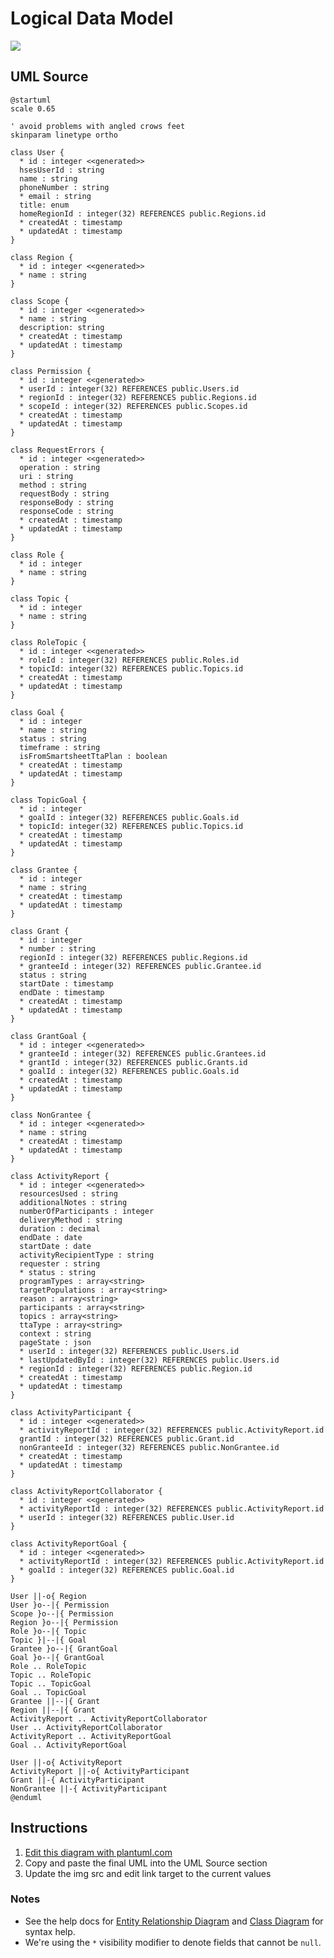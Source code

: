 Logical Data Model
==================

<img src="http://www.plantuml.com/plantuml/png/nLVDRkCs4BxhANXh6o16qQ8zB8B5xgRU8eUwGP9zWB4qaTbI77OuojP8ykurnPGGRINBMFsv9D0t_ny_QkHtNe2bxqpbQp2elbty-4DLVQNWZdIZ7DFQOEVLPoqR1ROrsAYQwRDNjuXI-T-rTS3GAQCjojQX8fODLLLjm7lroIEh-qgf4wKRzKPfAzZkeBEp5Yqo23Plt-xC6uy--5u49o-iRRj3BNGuVdORihZgkpNo63vHs84sOqYq67oZqFPTo4uTNc6hoLwCclZw----KLVBZykhvUfyUQrSlpQwNaH7lz3DaBfc35s-brsWw0wzGES6I--Q2SlZtwF7F2N3d-mDcb9Sr-Jmc0nADUXhrauqsOJE6kSIkTFU5u_KU-G2jiEX9wxvo3FoWQU2i87FV-9a_-ZHovAPs9UmGIuyQBBZ4-fPZnyxb0rbwkTOvWCrsnpsZgp7v_1pQZ3XCmSbCoM_boHxGqxNvJ6fJ8mhKXQJAJdia3MTjOJq5ysNOeOkvWlaPm9Jne5INa1wFqP2mblUSzF-8rDttG6Bto3AZS2bWI2eDP51iFCw7WP_gUrsPoiWFQJulqXdi8A5UfrVwTaw1-lfsBTQ6mSgOJrwni13GGqR_YSGt1iKRNE0pYScIA3a8XynO4vDQLo8EaR3yxXOaOrT7xF0vvL-Nuk-qxAzGaSi9UKPFVLS3zzWsGw2fj5XSO5PaM2cgYZqNsylWKNNsWMcixlGeD5toDjV3ZPRqwTrs62jEp2P6iDmcMmJ16coNK6DLcws3YTsvlxtuU6TS4mjGnVY0mxCi3sBra280BSeb-HwCtGwvSC8dko4mMMCx9lZQt7I813dER3KP0N_b6m0QF5Q8Zk_UR97VtGPyF8f2kh3zb_-OdiAco_jaUZAhXTaTwAWuVmInSPVzTg98JQz1WhYLibvDb5v--Ta3Ao9GOZ_AxvUAyWGCjr--KgPs_OHc-AfxJ21UdWufNiLfHwHHpezVRWV_NYguc-wGpn6JHd89F_XKwaQ_gh7Xm4AFLHHDSajxU4g_3b0Oyh5GeN_evJJK2oQiYLaN3XCdaeyZP9ZESyXoVCAZTIzxFAbV5c_XwRim7BpNkhC9tlnnE63VTgSRZC-x_CERTDtvYy0">

UML Source
----------

```
@startuml
scale 0.65

' avoid problems with angled crows feet
skinparam linetype ortho

class User {
  * id : integer <<generated>>
  hsesUserId : string
  name : string
  phoneNumber : string
  * email : string
  title: enum
  homeRegionId : integer(32) REFERENCES public.Regions.id
  * createdAt : timestamp
  * updatedAt : timestamp
}

class Region {
  * id : integer <<generated>>
  * name : string
}

class Scope {
  * id : integer <<generated>>
  * name : string
  description: string
  * createdAt : timestamp
  * updatedAt : timestamp
}

class Permission {
  * id : integer <<generated>>
  * userId : integer(32) REFERENCES public.Users.id
  * regionId : integer(32) REFERENCES public.Regions.id
  * scopeId : integer(32) REFERENCES public.Scopes.id
  * createdAt : timestamp
  * updatedAt : timestamp
}

class RequestErrors {
  * id : integer <<generated>>
  operation : string
  uri : string
  method : string
  requestBody : string
  responseBody : string
  responseCode : string
  * createdAt : timestamp
  * updatedAt : timestamp
}

class Role {
  * id : integer
  * name : string
}

class Topic {
  * id : integer
  * name : string
}

class RoleTopic {
  * id : integer <<generated>>
  * roleId : integer(32) REFERENCES public.Roles.id
  * topicId: integer(32) REFERENCES public.Topics.id
  * createdAt : timestamp
  * updatedAt : timestamp
}

class Goal {
  * id : integer
  * name : string
  status : string
  timeframe : string
  isFromSmartsheetTtaPlan : boolean
  * createdAt : timestamp
  * updatedAt : timestamp
}

class TopicGoal {
  * id : integer
  * goalId : integer(32) REFERENCES public.Goals.id
  * topicId: integer(32) REFERENCES public.Topics.id
  * createdAt : timestamp
  * updatedAt : timestamp
}

class Grantee {
  * id : integer
  * name : string
  * createdAt : timestamp
  * updatedAt : timestamp
}

class Grant {
  * id : integer
  * number : string
  regionId : integer(32) REFERENCES public.Regions.id
  * granteeId : integer(32) REFERENCES public.Grantee.id
  status : string
  startDate : timestamp
  endDate : timestamp
  * createdAt : timestamp
  * updatedAt : timestamp
}

class GrantGoal {
  * id : integer <<generated>>
  * granteeId : integer(32) REFERENCES public.Grantees.id
  * grantId : integer(32) REFERENCES public.Grants.id
  * goalId : integer(32) REFERENCES public.Goals.id
  * createdAt : timestamp
  * updatedAt : timestamp
}

class NonGrantee {
  * id : integer <<generated>>
  * name : string
  * createdAt : timestamp
  * updatedAt : timestamp
}

class ActivityReport {
  * id : integer <<generated>>
  resourcesUsed : string
  additionalNotes : string
  numberOfParticipants : integer
  deliveryMethod : string
  duration : decimal
  endDate : date
  startDate : date
  activityRecipientType : string
  requester : string
  * status : string
  programTypes : array<string>
  targetPopulations : array<string>
  reason : array<string>
  participants : array<string>
  topics : array<string>
  ttaType : array<string>
  context : string
  pageState : json
  * userId : integer(32) REFERENCES public.Users.id
  * lastUpdatedById : integer(32) REFERENCES public.Users.id
  * regionId : integer(32) REFERENCES public.Region.id
  * createdAt : timestamp
  * updatedAt : timestamp
}

class ActivityParticipant {
  * id : integer <<generated>>
  * activityReportId : integer(32) REFERENCES public.ActivityReport.id
  grantId : integer(32) REFERENCES public.Grant.id
  nonGranteeId : integer(32) REFERENCES public.NonGrantee.id
  * createdAt : timestamp
  * updatedAt : timestamp
}

class ActivityReportCollaborator {
  * id : integer <<generated>>
  * activityReportId : integer(32) REFERENCES public.ActivityReport.id
  * userId : integer(32) REFERENCES public.User.id
}

class ActivityReportGoal {
  * id : integer <<generated>>
  * activityReportId : integer(32) REFERENCES public.ActivityReport.id
  * goalId : integer(32) REFERENCES public.Goal.id
}

User ||-o{ Region
User }o--|{ Permission
Scope }o--|{ Permission
Region }o--|{ Permission
Role }o--|{ Topic
Topic }|--|{ Goal
Grantee }o--|{ GrantGoal
Goal }o--|{ GrantGoal
Role .. RoleTopic
Topic .. RoleTopic
Topic .. TopicGoal
Goal .. TopicGoal
Grantee ||--|{ Grant
Region ||--|{ Grant
ActivityReport .. ActivityReportCollaborator
User .. ActivityReportCollaborator
ActivityReport .. ActivityReportGoal
Goal .. ActivityReportGoal

User ||-o{ ActivityReport
ActivityReport ||-o{ ActivityParticipant
Grant ||-{ ActivityParticipant
NonGrantee ||-{ ActivityParticipant
@enduml
```

Instructions
------------

1. [Edit this diagram with plantuml.com](http://www.plantuml.com/plantuml/png/nLVDRkCs4BxhANXh6o16qQ8zB8B5xgRU8eUwGP9zWB4qaTbI77OuojP8ykurnPGGRINBMFsv9D0t_ny_QkHtNe2bxqpbQp2elbty-4DLVQNWZdIZ7DFQOEVLPoqR1ROrsAYQwRDNjuXI-T-rTS3GAQCjojQX8fODLLLjm7lroIEh-qgf4wKRzKPfAzZkeBEp5Yqo23Plt-xC6uy--5u49o-iRRj3BNGuVdORihZgkpNo63vHs84sOqYq67oZqFPTo4uTNc6hoLwCclZw----KLVBZykhvUfyUQrSlpQwNaH7lz3DaBfc35s-brsWw0wzGES6I--Q2SlZtwF7F2N3d-mDcb9Sr-Jmc0nADUXhrauqsOJE6kSIkTFU5u_KU-G2jiEX9wxvo3FoWQU2i87FV-9a_-ZHovAPs9UmGIuyQBBZ4-fPZnyxb0rbwkTOvWCrsnpsZgp7v_1pQZ3XCmSbCoM_boHxGqxNvJ6fJ8mhKXQJAJdia3MTjOJq5ysNOeOkvWlaPm9Jne5INa1wFqP2mblUSzF-8rDttG6Bto3AZS2bWI2eDP51iFCw7WP_gUrsPoiWFQJulqXdi8A5UfrVwTaw1-lfsBTQ6mSgOJrwni13GGqR_YSGt1iKRNE0pYScIA3a8XynO4vDQLo8EaR3yxXOaOrT7xF0vvL-Nuk-qxAzGaSi9UKPFVLS3zzWsGw2fj5XSO5PaM2cgYZqNsylWKNNsWMcixlGeD5toDjV3ZPRqwTrs62jEp2P6iDmcMmJ16coNK6DLcws3YTsvlxtuU6TS4mjGnVY0mxCi3sBra280BSeb-HwCtGwvSC8dko4mMMCx9lZQt7I813dER3KP0N_b6m0QF5Q8Zk_UR97VtGPyF8f2kh3zb_-OdiAco_jaUZAhXTaTwAWuVmInSPVzTg98JQz1WhYLibvDb5v--Ta3Ao9GOZ_AxvUAyWGCjr--KgPs_OHc-AfxJ21UdWufNiLfHwHHpezVRWV_NYguc-wGpn6JHd89F_XKwaQ_gh7Xm4AFLHHDSajxU4g_3b0Oyh5GeN_evJJK2oQiYLaN3XCdaeyZP9ZESyXoVCAZTIzxFAbV5c_XwRim7BpNkhC9tlnnE63VTgSRZC-x_CERTDtvYy0)
2. Copy and paste the final UML into the UML Source section
3. Update the img src and edit link target to the current values

### Notes

* See the help docs for [Entity Relationship Diagram](https://plantuml.com/ie-diagram) and [Class Diagram](https://plantuml.com/class-diagram) for syntax help.
* We're using the `*` visibility modifier to denote fields that cannot be `null`.
